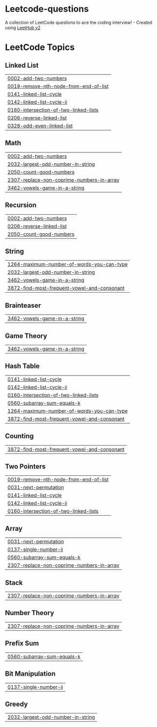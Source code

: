 # Leetcode-questions
A collection of LeetCode questions to ace the coding interview! - Created using [LeetHub v2](https://github.com/arunbhardwaj/LeetHub-2.0)

<!---LeetCode Topics Start-->
# LeetCode Topics
## Linked List
|  |
| ------- |
| [0002-add-two-numbers](https://github.com/Priyanshu8959/Leetcode-questions/tree/master/0002-add-two-numbers) |
| [0019-remove-nth-node-from-end-of-list](https://github.com/Priyanshu8959/Leetcode-questions/tree/master/0019-remove-nth-node-from-end-of-list) |
| [0141-linked-list-cycle](https://github.com/Priyanshu8959/Leetcode-questions/tree/master/0141-linked-list-cycle) |
| [0142-linked-list-cycle-ii](https://github.com/Priyanshu8959/Leetcode-questions/tree/master/0142-linked-list-cycle-ii) |
| [0160-intersection-of-two-linked-lists](https://github.com/Priyanshu8959/Leetcode-questions/tree/master/0160-intersection-of-two-linked-lists) |
| [0206-reverse-linked-list](https://github.com/Priyanshu8959/Leetcode-questions/tree/master/0206-reverse-linked-list) |
| [0328-odd-even-linked-list](https://github.com/Priyanshu8959/Leetcode-questions/tree/master/0328-odd-even-linked-list) |
## Math
|  |
| ------- |
| [0002-add-two-numbers](https://github.com/Priyanshu8959/Leetcode-questions/tree/master/0002-add-two-numbers) |
| [2032-largest-odd-number-in-string](https://github.com/Priyanshu8959/Leetcode-questions/tree/master/2032-largest-odd-number-in-string) |
| [2050-count-good-numbers](https://github.com/Priyanshu8959/Leetcode-questions/tree/master/2050-count-good-numbers) |
| [2307-replace-non-coprime-numbers-in-array](https://github.com/Priyanshu8959/Leetcode-questions/tree/master/2307-replace-non-coprime-numbers-in-array) |
| [3462-vowels-game-in-a-string](https://github.com/Priyanshu8959/Leetcode-questions/tree/master/3462-vowels-game-in-a-string) |
## Recursion
|  |
| ------- |
| [0002-add-two-numbers](https://github.com/Priyanshu8959/Leetcode-questions/tree/master/0002-add-two-numbers) |
| [0206-reverse-linked-list](https://github.com/Priyanshu8959/Leetcode-questions/tree/master/0206-reverse-linked-list) |
| [2050-count-good-numbers](https://github.com/Priyanshu8959/Leetcode-questions/tree/master/2050-count-good-numbers) |
## String
|  |
| ------- |
| [1264-maximum-number-of-words-you-can-type](https://github.com/Priyanshu8959/Leetcode-questions/tree/master/1264-maximum-number-of-words-you-can-type) |
| [2032-largest-odd-number-in-string](https://github.com/Priyanshu8959/Leetcode-questions/tree/master/2032-largest-odd-number-in-string) |
| [3462-vowels-game-in-a-string](https://github.com/Priyanshu8959/Leetcode-questions/tree/master/3462-vowels-game-in-a-string) |
| [3872-find-most-frequent-vowel-and-consonant](https://github.com/Priyanshu8959/Leetcode-questions/tree/master/3872-find-most-frequent-vowel-and-consonant) |
## Brainteaser
|  |
| ------- |
| [3462-vowels-game-in-a-string](https://github.com/Priyanshu8959/Leetcode-questions/tree/master/3462-vowels-game-in-a-string) |
## Game Theory
|  |
| ------- |
| [3462-vowels-game-in-a-string](https://github.com/Priyanshu8959/Leetcode-questions/tree/master/3462-vowels-game-in-a-string) |
## Hash Table
|  |
| ------- |
| [0141-linked-list-cycle](https://github.com/Priyanshu8959/Leetcode-questions/tree/master/0141-linked-list-cycle) |
| [0142-linked-list-cycle-ii](https://github.com/Priyanshu8959/Leetcode-questions/tree/master/0142-linked-list-cycle-ii) |
| [0160-intersection-of-two-linked-lists](https://github.com/Priyanshu8959/Leetcode-questions/tree/master/0160-intersection-of-two-linked-lists) |
| [0560-subarray-sum-equals-k](https://github.com/Priyanshu8959/Leetcode-questions/tree/master/0560-subarray-sum-equals-k) |
| [1264-maximum-number-of-words-you-can-type](https://github.com/Priyanshu8959/Leetcode-questions/tree/master/1264-maximum-number-of-words-you-can-type) |
| [3872-find-most-frequent-vowel-and-consonant](https://github.com/Priyanshu8959/Leetcode-questions/tree/master/3872-find-most-frequent-vowel-and-consonant) |
## Counting
|  |
| ------- |
| [3872-find-most-frequent-vowel-and-consonant](https://github.com/Priyanshu8959/Leetcode-questions/tree/master/3872-find-most-frequent-vowel-and-consonant) |
## Two Pointers
|  |
| ------- |
| [0019-remove-nth-node-from-end-of-list](https://github.com/Priyanshu8959/Leetcode-questions/tree/master/0019-remove-nth-node-from-end-of-list) |
| [0031-next-permutation](https://github.com/Priyanshu8959/Leetcode-questions/tree/master/0031-next-permutation) |
| [0141-linked-list-cycle](https://github.com/Priyanshu8959/Leetcode-questions/tree/master/0141-linked-list-cycle) |
| [0142-linked-list-cycle-ii](https://github.com/Priyanshu8959/Leetcode-questions/tree/master/0142-linked-list-cycle-ii) |
| [0160-intersection-of-two-linked-lists](https://github.com/Priyanshu8959/Leetcode-questions/tree/master/0160-intersection-of-two-linked-lists) |
## Array
|  |
| ------- |
| [0031-next-permutation](https://github.com/Priyanshu8959/Leetcode-questions/tree/master/0031-next-permutation) |
| [0137-single-number-ii](https://github.com/Priyanshu8959/Leetcode-questions/tree/master/0137-single-number-ii) |
| [0560-subarray-sum-equals-k](https://github.com/Priyanshu8959/Leetcode-questions/tree/master/0560-subarray-sum-equals-k) |
| [2307-replace-non-coprime-numbers-in-array](https://github.com/Priyanshu8959/Leetcode-questions/tree/master/2307-replace-non-coprime-numbers-in-array) |
## Stack
|  |
| ------- |
| [2307-replace-non-coprime-numbers-in-array](https://github.com/Priyanshu8959/Leetcode-questions/tree/master/2307-replace-non-coprime-numbers-in-array) |
## Number Theory
|  |
| ------- |
| [2307-replace-non-coprime-numbers-in-array](https://github.com/Priyanshu8959/Leetcode-questions/tree/master/2307-replace-non-coprime-numbers-in-array) |
## Prefix Sum
|  |
| ------- |
| [0560-subarray-sum-equals-k](https://github.com/Priyanshu8959/Leetcode-questions/tree/master/0560-subarray-sum-equals-k) |
## Bit Manipulation
|  |
| ------- |
| [0137-single-number-ii](https://github.com/Priyanshu8959/Leetcode-questions/tree/master/0137-single-number-ii) |
## Greedy
|  |
| ------- |
| [2032-largest-odd-number-in-string](https://github.com/Priyanshu8959/Leetcode-questions/tree/master/2032-largest-odd-number-in-string) |
<!---LeetCode Topics End-->
